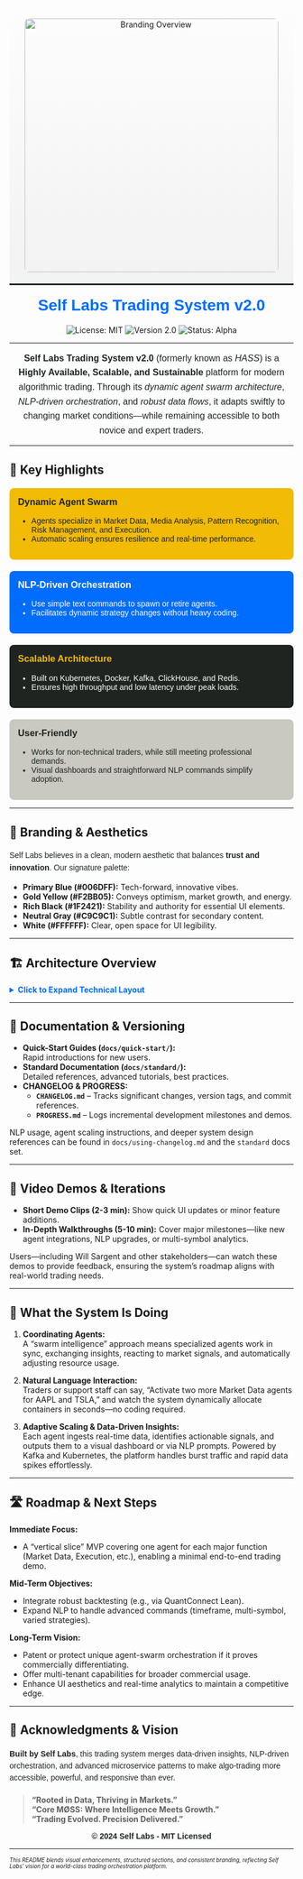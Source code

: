 <!-- Centered Banner Image -->
<p align="center" style="background: linear-gradient(to bottom, #fdfdfd, #f2f2f2); padding: 20px; border-bottom: 3px solid #1F2421;">
  <img src="docs/assets/branding-overview.png" width="450" alt="Branding Overview" style="border-radius: 8px;" />
</p>

<h1 align="center" style="font-family: Arial; font-weight: bold; color: #006DFF; margin-top: 20px;">
  Self Labs Trading System v2.0
</h1>

<p align="center">
  <img src="https://img.shields.io/badge/license-MIT-blue" alt="License: MIT" />
  <img src="https://img.shields.io/badge/version-2.0-green" alt="Version 2.0" />
  <img src="https://img.shields.io/badge/status-alpha-orange" alt="Status: Alpha" />
</p>

---

<p align="center" style="font-family:Arial; color:#1F2421; font-size:16px; line-height:1.6; max-width:700px; margin: 0 auto;">
  <strong>Self Labs Trading System v2.0</strong> (formerly known as <em>HASS</em>) is a <strong>Highly Available, Scalable, and Sustainable</strong> platform for modern algorithmic trading.
  Through its <em>dynamic agent swarm architecture</em>, <em>NLP-driven orchestration</em>, and <em>robust data flows</em>, it adapts swiftly to changing market conditions—while remaining accessible to both novice and expert traders.
</p>

---

## 🌟 Key Highlights

<div style="display: flex; flex-wrap: wrap; gap: 20px; justify-content: center; margin-top: 20px;">
  <div style="flex: 1; min-width: 250px; background: #F2BB05; padding: 15px; border-radius: 8px;">
    <h3 style="font-family: Arial; color: #1F2421; margin-top: 0;">Dynamic Agent Swarm</h3>
    <ul style="font-family: Arial; color: #1F2421;">
      <li>Agents specialize in Market Data, Media Analysis, Pattern Recognition, Risk Management, and Execution.</li>
      <li>Automatic scaling ensures resilience and real-time performance.</li>
    </ul>
  </div>
  <div style="flex: 1; min-width: 250px; background: #006DFF; padding: 15px; border-radius: 8px;">
    <h3 style="font-family: Arial; color: #FFFFFF; margin-top: 0;">NLP-Driven Orchestration</h3>
    <ul style="font-family: Arial; color: #FFFFFF;">
      <li>Use simple text commands to spawn or retire agents.</li>
      <li>Facilitates dynamic strategy changes without heavy coding.</li>
    </ul>
  </div>
</div>

<div style="display: flex; flex-wrap: wrap; gap: 20px; justify-content: center; margin-top: 20px;">
  <div style="flex: 1; min-width: 250px; background: #1F2421; padding: 15px; border-radius: 8px;">
    <h3 style="font-family: Arial; color: #F2BB05; margin-top: 0;">Scalable Architecture</h3>
    <ul style="font-family: Arial; color: #FFFFFF;">
      <li>Built on Kubernetes, Docker, Kafka, ClickHouse, and Redis.</li>
      <li>Ensures high throughput and low latency under peak loads.</li>
    </ul>
  </div>
  <div style="flex: 1; min-width: 250px; background: #C9C9C1; padding: 15px; border-radius: 8px;">
    <h3 style="font-family: Arial; color: #1F2421; margin-top: 0;">User-Friendly</h3>
    <ul style="font-family: Arial; color: #1F2421;">
      <li>Works for non-technical traders, while still meeting professional demands.</li>
      <li>Visual dashboards and straightforward NLP commands simplify adoption.</li>
    </ul>
  </div>
</div>

---

## 🎨 Branding & Aesthetics

<p style="font-family:Arial; color:#1F2421; line-height:1.6;">
  Self Labs believes in a clean, modern aesthetic that balances <strong>trust and innovation</strong>. Our signature palette:
</p>

- **Primary Blue (#006DFF):** Tech-forward, innovative vibes.  
- **Gold Yellow (#F2BB05):** Conveys optimism, market growth, and energy.  
- **Rich Black (#1F2421):** Stability and authority for essential UI elements.  
- **Neutral Gray (#C9C9C1):** Subtle contrast for secondary content.  
- **White (#FFFFFF):** Clear, open space for UI legibility.

---

## 🏗️ Architecture Overview

<details>
<summary style="font-weight:bold; color:#006DFF; cursor:pointer;">Click to Expand Technical Layout</summary>

**Core Backend:**
- **Language:** Python 3.11+  
- **Framework:** FastAPI  
- **Messaging:** Apache Kafka  
- **Datastores:** MongoDB, ClickHouse, Redis

**Containerization & Orchestration:**
- **Containers:** Docker  
- **Orchestrator:** Kubernetes  
- **Communication:** gRPC + NLP threads

**Agents:**
- **Market Data** – Gathers real-time/historical quotes.  
- **Media Analysis** – Parses news, social media sentiment.  
- **Pattern Recognition** – Identifies technical signals and patterns.  
- **Risk Management** – Monitors portfolio exposure, applies failsafes.  
- **Execution** – Places and monitors orders, integrating with broker APIs.

</details>

---

## 📜 Documentation & Versioning

- **Quick-Start Guides (`docs/quick-start/`):**  
  Rapid introductions for new users.  
- **Standard Documentation (`docs/standard/`):**  
  Detailed references, advanced tutorials, best practices.  
- **CHANGELOG & PROGRESS:**  
  - **`CHANGELOG.md`** – Tracks significant changes, version tags, and commit references.  
  - **`PROGRESS.md`** – Logs incremental development milestones and demos.

NLP usage, agent scaling instructions, and deeper system design references can be found in `docs/using-changelog.md` and the `standard` docs set.

---

## 🎥 Video Demos & Iterations

- **Short Demo Clips (2-3 min):** Show quick UI updates or minor feature additions.  
- **In-Depth Walkthroughs (5-10 min):** Cover major milestones—like new agent integrations, NLP upgrades, or multi-symbol analytics.

Users—including Will Sargent and other stakeholders—can watch these demos to provide feedback, ensuring the system’s roadmap aligns with real-world trading needs.

---

## 🚀 What the System Is Doing

1. **Coordinating Agents:**  
   A “swarm intelligence” approach means specialized agents work in sync, exchanging insights, reacting to market signals, and automatically adjusting resource usage.

2. **Natural Language Interaction:**  
   Traders or support staff can say, “Activate two more Market Data agents for AAPL and TSLA,” and watch the system dynamically allocate containers in seconds—no coding required.

3. **Adaptive Scaling & Data-Driven Insights:**  
   Each agent ingests real-time data, identifies actionable signals, and outputs them to a visual dashboard or via NLP prompts. Powered by Kafka and Kubernetes, the platform handles burst traffic and rapid data spikes effortlessly.

---

## 🛣️ Roadmap & Next Steps

**Immediate Focus:**
- A “vertical slice” MVP covering one agent for each major function (Market Data, Execution, etc.), enabling a minimal end-to-end trading demo.

**Mid-Term Objectives:**
- Integrate robust backtesting (e.g., via QuantConnect Lean).  
- Expand NLP to handle advanced commands (timeframe, multi-symbol, varied strategies).

**Long-Term Vision:**
- Patent or protect unique agent-swarm orchestration if it proves commercially differentiating.  
- Offer multi-tenant capabilities for broader commercial usage.  
- Enhance UI aesthetics and real-time analytics to maintain a competitive edge.

---

## 🤝 Acknowledgments & Vision

<p style="font-family:Arial; color:#1F2421; line-height:1.5; margin:20px 0;">
  <strong>Built by Self Labs</strong>, this trading system merges data-driven insights, NLP-driven orchestration, and advanced microservice patterns to make algo-trading more accessible, powerful, and responsive than ever.
</p>

> **“Rooted in Data, Thriving in Markets.”**  
> **“Core MØSS: Where Intelligence Meets Growth.”**  
> **“Trading Evolved. Precision Delivered.”**

<p align="center" style="font-family:Arial; color:#1F2421;">
  <strong>© 2024 Self Labs - MIT Licensed</strong>
</p>

---

<sup><sub>*This README blends visual enhancements, structured sections, and consistent branding, reflecting Self Labs’ vision for a world-class trading orchestration platform.*</sub></sup>
